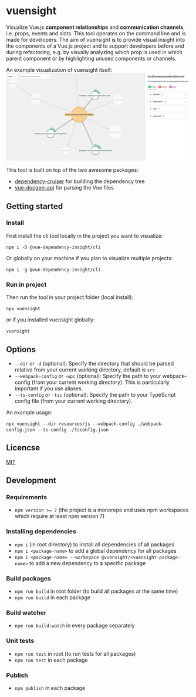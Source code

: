 # vuensight
Visualize Vue.js **component relationships** and **communication channels**, i.e. props, events and slots. This tool operates on the 
command line and is made for developers. The aim of vuensight is to provide visual insight into the components of a 
Vue.js project and to support developers before and during refactoring, e.g. by visually analyzing which prop is used 
in which parent component or by highlighting unused components or channels.

An example visualization of vuensight itself:
![demo image of vuensight](docs/vuensight-demo.png)

This tool is built on top of the two awesome packages:
- [dependency-cruiser](https://github.com/sverweij/dependency-cruiser) for building the dependency tree 
- [vue-docgen-api](https://github.com/vue-styleguidist/vue-styleguidist/tree/dev/packages/vue-docgen-api) for parsing the Vue files

## Getting started
### Install
First install the cli tool locally in the project you want to visualize:
```
npm i -D @vue-dependency-insight/cli
```

Or globally on your machine if you plan to visualize multiple projects:
```
npm i -g @vue-dependency-insight/cli
```

### Run in project
Then run the tool in your project folder (local install):
```
npx vuensight
```
or if you installed vuensight globally:
```
vuensight
```


## Options
- `--dir` or `-d` (optional): Specify the directory that should be parsed relative from your current working directory, default is `src`
- `--webpack-config` or `-wpc` (optional): Specify the path to your webpack-config (from your current working directory). This is particularly important if you use aliases.
- `--ts-config` or `-tsc` (optional): Specify the path to your TypeScript config file (from your current working directory).

An example usage:
```
npx vuensight --dir resources/js --webpack-config ./webpack-config.json --ts-config ./tsconfig.json
```

## Licencse
[MIT](LICENSE.txt)


## Development
### Requirements
- `npm version >= 7` (the project is a monorepo and uses npm workspaces which require at least npm version 7)  

### Installing dependencies
- `npm i` (in root directory) to install all dependencies of all packages
- `npm i <package-name>` to add a global dependency for all packages 
- `npm i <package-name> --workspace @vuensight/<vuensight-package-name>` to add a new dependency to a specific package

### Build packages
- `npm run build` in root folder (to build all packages at the same time)
- `npm run build` in each package

### Build watcher
- `npm run build:watch` in every package separately 

### Unit tests
- `npm run test` in root (to run tests for all packages)
- `npm run test` in each package

### Publish
- `npm publish` in each package